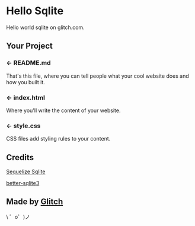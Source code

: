 Hello Sqlite
=================

Hello world sqlite on glitch.com.


Your Project
------------

### ← README.md

That's this file, where you can tell people what your cool website does and how you built it.

### ← index.html

Where you'll write the content of your website. 

### ← style.css

CSS files add styling rules to your content.


Credits
------------

[Sequelize Sqlite](https://glitch.com/~sqlite3-db)

[better-sqlite3](https://github.com/JoshuaWise/better-sqlite3)



Made by [Glitch](https://glitch.com/)
-------------------

\ ゜o゜)ノ

